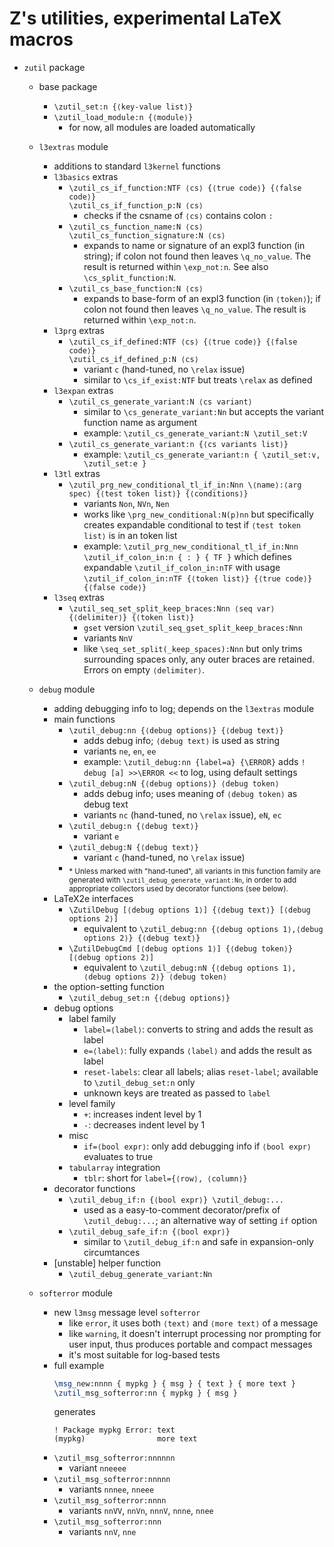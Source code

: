 # Z's utilities, experimental LaTeX macros

- `zutil` package

  - base package
    - `\zutil_set:n {⟨key-value list⟩}`
    - `\zutil_load_module:n {⟨module⟩}`
      - for now, all modules are loaded automatically

  - `l3extras` module
    - additions to standard `l3kernel` functions
    - `l3basics` extras
      - `\zutil_cs_if_function:NTF ⟨cs⟩ {⟨true code⟩} {⟨false code⟩}`\
        `\zutil_cs_if_function_p:N ⟨cs⟩`
        - checks if the csname of `⟨cs⟩` contains colon `:`
      - `\zutil_cs_function_name:N ⟨cs⟩`\
        `\zutil_cs_function_signature:N ⟨cs⟩`
        - expands to name or signature of an expl3 function (in string); if colon not found then leaves `\q_no_value`. The result is returned within `\exp_not:n`. See also `\cs_split_function:N`.
      - `\zutil_cs_base_function:N ⟨cs⟩`
        - expands to base-form of an expl3 function (in `⟨token⟩`); if colon not found then leaves `\q_no_value`. The result is returned within `\exp_not:n`.
    - `l3prg` extras
      - `\zutil_cs_if_defined:NTF ⟨cs⟩ {⟨true code⟩} {⟨false code⟩}`\
        `\zutil_cs_if_defined_p:N ⟨cs⟩`
        - variant `c` (hand-tuned, no `\relax` issue)
        - similar to `\cs_if_exist:NTF` but treats `\relax` as defined
    - `l3expan` extras
      - `\zutil_cs_generate_variant:N ⟨cs variant⟩`
        - similar to `\cs_generate_variant:Nn` but accepts the variant function name as argument
        - example: `\zutil_cs_generate_variant:N \zutil_set:V`
      - `\zutil_cs_generate_variant:n {⟨cs variants list⟩}`
        - example: `\zutil_cs_generate_variant:n { \zutil_set:v, \zutil_set:e }`
    - `l3tl` extras
      - `\zutil_prg_new_conditional_tl_if_in:Nnn \⟨name⟩:⟨arg spec⟩ {⟨test token list⟩} {⟨conditions⟩}`
        - variants `Non`, `NVn`, `Nen`
        - works like `\prg_new_conditional:N(p)nn` but specifically creates expandable conditional to test if `⟨test token list⟩` is in an token list
        - example: `\zutil_prg_new_conditional_tl_if_in:Nnn \zutil_if_colon_in:n { : } { TF }` which defines expandable `\zutil_if_colon_in:nTF` with usage `\zutil_if_colon_in:nTF {⟨token list⟩} {⟨true code⟩} {⟨false code⟩}`
    - `l3seq` extras
      - `\zutil_seq_set_split_keep_braces:Nnn ⟨seq var⟩ {⟨delimiter⟩} {⟨token list⟩}`
        - `gset` version `\zutil_seq_gset_split_keep_braces:Nnn`
        - variants `NnV`
        - like `\seq_set_split(_keep_spaces):Nnn` but only trims surrounding spaces only, any outer braces are retained. Errors on empty `⟨delimiter⟩`.

  - `debug` module
    - adding debugging info to log; depends on the `l3extras` module
    - main functions
      - `\zutil_debug:nn {⟨debug options⟩} {⟨debug text⟩}`
        - adds debug info; `⟨debug text⟩` is used as string
        - variants `ne`, `en`, `ee`
        - example: `\zutil_debug:nn {label=a} {\ERROR}` adds `! debug [a] >>\ERROR <<` to log, using default settings
      - `\zutil_debug:nN {⟨debug options⟩} ⟨debug token⟩`
        - adds debug info; uses meaning of `⟨debug token⟩` as debug text
        - variants `nc` (hand-tuned, no `\relax` issue), `eN`, `ec`
      - `\zutil_debug:n {⟨debug text⟩}`
        - variant `e`
      - `\zutil_debug:N {⟨debug text⟩}`
        - variant `c` (hand-tuned, no `\relax` issue)
      - <sub>\* Unless marked with "hand-tuned", all variants in this function family are generated with `\zutil_debug_generate_variant:Nn`, in order to add appropriate collectors used by decorator functions (see below).</sub>
    - LaTeX2e interfaces
      - `\ZutilDebug [⟨debug options 1⟩] {⟨debug text⟩} [⟨debug options 2⟩]`
        - equivalent to `\zutil_debug:nn {⟨debug options 1⟩,⟨debug options 2⟩} {⟨debug text⟩}`
      - `\ZutilDebugCmd [⟨debug options 1⟩] {⟨debug token⟩} [⟨debug options 2⟩]`
        - equivalent to `\zutil_debug:nN {⟨debug options 1⟩, ⟨debug options 2⟩} ⟨debug token⟩`
    - the option-setting function
      - `\zutil_debug_set:n {⟨debug options⟩}`
    - debug options
      - label family
        - `label=⟨label⟩`: converts  to string and adds the result as label
        - `e=⟨label⟩`: fully expands `⟨label⟩` and adds the result as label
        - `reset-labels`: clear all labels; alias `reset-label`; available to `\zutil_debug_set:n` only
        - unknown keys are treated as passed to `label`
      - level family
        - `+`: increases indent level by 1
        - `-`: decreases indent level by 1
      - misc
        - `if=⟨bool expr⟩`: only add debugging info if `⟨bool expr⟩` evaluates to true
      - `tabularray` integration
        - `tblr`: short for `label={⟨row⟩, ⟨column⟩}`
    - decorator functions
      - `\zutil_debug_if:n {⟨bool expr⟩} \zutil_debug:...`
        - used as a easy-to-comment decorator/prefix of `\zutil_debug:...`; an alternative way of setting `if` option
      - `\zutil_debug_safe_if:n {⟨bool expr⟩}`
        - similar to `\zutil_debug_if:n` and safe in expansion-only circumtances
    - [unstable] helper function
      - `\zutil_debug_generate_variant:Nn`

  - `softerror` module
    - new `l3msg` message level `softerror`
      - like `error`, it uses both `⟨text⟩` and `⟨more text⟩` of a message
      - like `warning`, it doesn't interrupt processing nor prompting for user input, thus produces portable and compact messages
      - it's most suitable for log-based tests
    - full example
      ```tex
      \msg_new:nnnn { mypkg } { msg } { text } { more text }
      \zutil_msg_softerror:nn { mypkg } { msg }
      ```
      generates
      ```
      ! Package mypkg Error: text
      (mypkg)                more text
      ```
    - `\zutil_msg_softerror:nnnnnn`
      - variant `nneeee`
    - `\zutil_msg_softerror:nnnnn`
      - variants `nnnee`, `nneee`
    - `\zutil_msg_softerror:nnnn`
      - variants `nnVV`, `nnVn`, `nnnV`, `nnne`, `nnee`
    - `\zutil_msg_softerror:nnn`
      - variants `nnV`, `nne`
